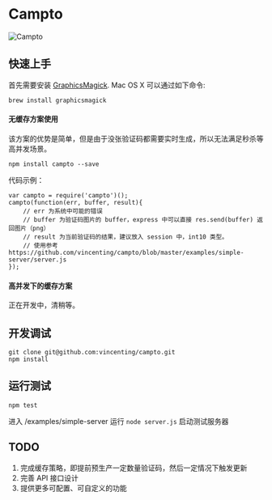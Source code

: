 # Campto

![Campto](https://raw.githubusercontent.com/vincenting/campto/master/examples/captcha.png)

## 快速上手

首先需要安装 [GraphicsMagick](http://www.graphicsmagick.org/). Mac OS X 可以通过如下命令:

    brew install graphicsmagick

#### 无缓存方案使用

该方案的优势是简单，但是由于没张验证码都需要实时生成，所以无法满足秒杀等高并发场景。

    npm install campto --save

代码示例：

    var campto = require('campto')();
    campto(function(err, buffer, result){
        // err 为系统中可能的错误
        // buffer 为验证码图片的 buffer，express 中可以直接 res.send(buffer) 返回图片（png）
        // result 为当前验证码的结果，建议放入 session 中，int10 类型。
        // 使用参考 https://github.com/vincenting/campto/blob/master/examples/simple-server/server.js
    });

#### 高并发下的缓存方案

正在开发中，清稍等。

## 开发调试

    git clone git@github.com:vincenting/campto.git
    npm install

## 运行测试

    npm test

进入 /examples/simple-server 运行 `node server.js` 启动测试服务器

## TODO

1. 完成缓存策略，即提前预生产一定数量验证码，然后一定情况下触发更新
2. 完善 API 接口设计
3. 提供更多可配置、可自定义的功能
